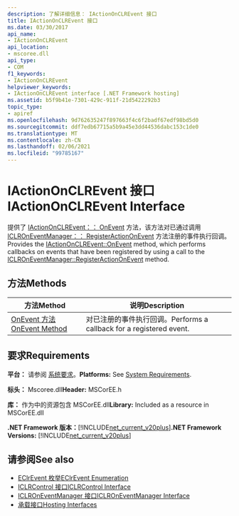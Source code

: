 ```yaml
---
description: 了解详细信息： IActionOnCLREvent 接口
title: IActionOnCLREvent 接口
ms.date: 03/30/2017
api_name:
- IActionOnCLREvent
api_location:
- mscoree.dll
api_type:
- COM
f1_keywords:
- IActionOnCLREvent
helpviewer_keywords:
- IActionOnCLREvent interface [.NET Framework hosting]
ms.assetid: b5f9b41e-7301-429c-911f-21d5422292b3
topic_type:
- apiref
ms.openlocfilehash: 9d762635247f897663f4c6f2badf67edf98bd5d0
ms.sourcegitcommit: ddf7edb67715a5b9a45e3dd44536dabc153c1de0
ms.translationtype: MT
ms.contentlocale: zh-CN
ms.lasthandoff: 02/06/2021
ms.locfileid: "99785167"
---
```

# <a name="iactiononclrevent-interface"></a><span data-ttu-id="1891b-103">IActionOnCLREvent 接口</span><span class="sxs-lookup"><span data-stu-id="1891b-103">IActionOnCLREvent Interface</span></span>

<span data-ttu-id="1891b-104">提供了 [IActionOnCLREvent：： OnEvent](iactiononclrevent-onevent-method.md) 方法，该方法对已通过调用 [ICLROnEventManager：： RegisterActionOnEvent](iclroneventmanager-registeractiononevent-method.md) 方法注册的事件执行回调。</span><span class="sxs-lookup"><span data-stu-id="1891b-104">Provides the [IActionOnCLREvent::OnEvent](iactiononclrevent-onevent-method.md) method, which performs callbacks on events that have been registered by using a call to the [ICLROnEventManager::RegisterActionOnEvent](iclroneventmanager-registeractiononevent-method.md) method.</span></span>  
  
## <a name="methods"></a><span data-ttu-id="1891b-105">方法</span><span class="sxs-lookup"><span data-stu-id="1891b-105">Methods</span></span>  
  
|<span data-ttu-id="1891b-106">方法</span><span class="sxs-lookup"><span data-stu-id="1891b-106">Method</span></span>|<span data-ttu-id="1891b-107">说明</span><span class="sxs-lookup"><span data-stu-id="1891b-107">Description</span></span>|  
|------------|-----------------|  
|[<span data-ttu-id="1891b-108">OnEvent 方法</span><span class="sxs-lookup"><span data-stu-id="1891b-108">OnEvent Method</span></span>](iactiononclrevent-onevent-method.md)|<span data-ttu-id="1891b-109">对已注册的事件执行回调。</span><span class="sxs-lookup"><span data-stu-id="1891b-109">Performs a callback for a registered event.</span></span>|  
  
## <a name="requirements"></a><span data-ttu-id="1891b-110">要求</span><span class="sxs-lookup"><span data-stu-id="1891b-110">Requirements</span></span>  

 <span data-ttu-id="1891b-111">**平台：** 请参阅 [系统要求](../../get-started/system-requirements.md)。</span><span class="sxs-lookup"><span data-stu-id="1891b-111">**Platforms:** See [System Requirements](../../get-started/system-requirements.md).</span></span>  
  
 <span data-ttu-id="1891b-112">**标头：** Mscoree.dll</span><span class="sxs-lookup"><span data-stu-id="1891b-112">**Header:** MSCorEE.h</span></span>  
  
 <span data-ttu-id="1891b-113">**库：** 作为中的资源包含 MSCorEE.dll</span><span class="sxs-lookup"><span data-stu-id="1891b-113">**Library:** Included as a resource in MSCorEE.dll</span></span>  
  
 <span data-ttu-id="1891b-114">**.NET Framework 版本：**[!INCLUDE[net_current_v20plus](../../../../includes/net-current-v20plus-md.md)]</span><span class="sxs-lookup"><span data-stu-id="1891b-114">**.NET Framework Versions:** [!INCLUDE[net_current_v20plus](../../../../includes/net-current-v20plus-md.md)]</span></span>  
  
## <a name="see-also"></a><span data-ttu-id="1891b-115">请参阅</span><span class="sxs-lookup"><span data-stu-id="1891b-115">See also</span></span>

- [<span data-ttu-id="1891b-116">EClrEvent 枚举</span><span class="sxs-lookup"><span data-stu-id="1891b-116">EClrEvent Enumeration</span></span>](eclrevent-enumeration.md)
- [<span data-ttu-id="1891b-117">ICLRControl 接口</span><span class="sxs-lookup"><span data-stu-id="1891b-117">ICLRControl Interface</span></span>](iclrcontrol-interface.md)
- [<span data-ttu-id="1891b-118">ICLROnEventManager 接口</span><span class="sxs-lookup"><span data-stu-id="1891b-118">ICLROnEventManager Interface</span></span>](iclroneventmanager-interface.md)
- [<span data-ttu-id="1891b-119">承载接口</span><span class="sxs-lookup"><span data-stu-id="1891b-119">Hosting Interfaces</span></span>](hosting-interfaces.md)
